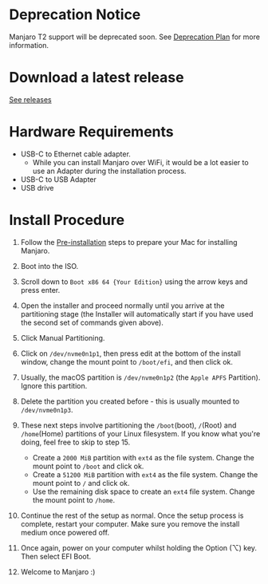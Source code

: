 # Deprecation Notice

Manjaro T2 support will be deprecated soon. See [Deprecation Plan](https://wiki.t2linux.org/distributions/manjaro/deprecation) for more information.

# Download a latest release

[See releases](https://github.com/NoaHimesaka1873/manjaroiso-t2/releases)

# Hardware Requirements

* USB-C to Ethernet cable adapter.
    * While you can install Manjaro over WiFi, it would be a lot easier to use an Adapter during the installation process.
* USB-C to USB Adapter
* USB drive

# Install Procedure
1. Follow the [Pre-installation](https://wiki.t2linux.org/guides/preinstall) steps to prepare your Mac for installing Manjaro.
2. Boot into the ISO.
3. Scroll down to `Boot x86 64 {Your Edition}` using the arrow keys and press enter.
4. Open the installer and proceed normally until you arrive at the partitioning stage (the Installer will automatically start if you have used the second set of commands given above).
5. Click Manual Partitioning.
6. Click on `/dev/nvme0n1p1`, then press edit at the bottom of the install window, change the mount point to `/boot/efi`, and then click ok.
7. Usually, the macOS partition is `/dev/nvme0n1p2` (the `Apple APFS` Partition). Ignore this partition.
8. Delete the partition you created before - this is usually mounted to `/dev/nvme0n1p3`.
9. These next steps involve partitioning the `/boot`(boot), `/`(Root) and `/home`(Home) partitions of your Linux filesystem. If you know what you're doing, feel free to skip to step 15.

    * Create a `2000 MiB` partition with `ext4` as the file system. Change the mount point to `/boot` and click ok.
    * Create a `51200 MiB` partition with `ext4` as the file system. Change the mount point to `/` and click ok.
    * Use the remaining disk space to create an `ext4` file system. Change the mount point to `/home`.

10. Continue the rest of the setup as normal. Once the setup process is complete, restart your computer. Make sure you remove the install medium once powered off.
11. Once again, power on your computer whilst holding the Option (⌥) key. Then select EFI Boot.
12. Welcome to Manjaro :)
